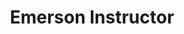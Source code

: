 ---
name: "Stephen Kelman"
group: "member"
title: "Emerson Instructor"
pronouns: "he/him"
img: "skelman.jpg"
graduating_year: 2024
github: "stephenkaliman"
links:
  - name: "LinkedIn"
    href: "https://www.linkedin.com/in/stephen-kelman-553199174/"
---
